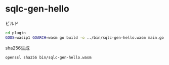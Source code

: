 # sqlc-gen-hello

ビルド

```bash
cd plugin
GOOS=wasip1 GOARCH=wasm go build -o ../bin/sqlc-gen-hello.wasm main.go
```

sha256生成

```bash
openssl sha256 bin/sqlc-gen-hello.wasm
```
